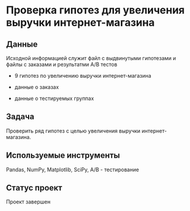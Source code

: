 # Проверка гипотез для увеличения выручки интернет-магазина
## Данные

Исходной информацией служит файл с выдвинутыми гипотезами и файлы с заказами и результатми А/В тестов

- 9 гипотез по увеличению выручки интернет-магазина

- данные о заказах

- данные о тестируемых группах

## Задача
Проверить ряд гипотез с целью увеличения выручки интернет-магазина.

## Используемые инструменты
Pandas, NumPy,  Matplotlib, SciPy, А/В - тестирование

## Статус проект
Проект завершен
